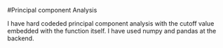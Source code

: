#Principal component Analysis

<p>   I have hard codeded principal component analysis with the cutoff value embedded with the function itself. I have used numpy and pandas at the backend. </p>
